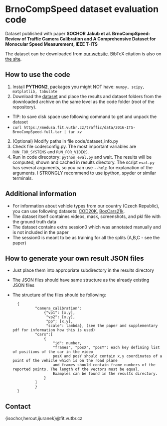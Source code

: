 # BrnoCompSpeed dataset evaluation code

Dataset published with paper **SOCHOR Jakub et al. BrnoCompSpeed: Review of Traffic Camera Calibration and A Comprehensive Dataset for Monocular Speed Measurement, IEEE T-ITS**

The dataset can be downloaded from [our website](https://medusa.fit.vutbr.cz/traffic/research-topics/traffic-camera-calibration/brnocompspeed/). BibTeX citation is also on [the site](https://medusa.fit.vutbr.cz/traffic/research-topics/traffic-camera-calibration/brnocompspeed/).


## How to use the code

1. Install **PYTHON2**, packages you might NOT have: `numpy, scipy, matplotlib, tabulate`
1. Download the [dataset](https://medusa.fit.vutbr.cz/traffic/research-topics/traffic-camera-calibration/brnocompspeed/) and place the results and dataset folders from the downloaded archive on the same level as the code folder (root of the repository).
  * TIP: to save disk space use following command to get and unpack the dataset
  * `curl https://medusa.fit.vutbr.cz/traffic/data/2016-ITS-BrnoCompSpeed-full.tar | tar xv`
2. (Optional) Modify paths in file code/dataset_info.py
3. Check file code/config.py. The most important variables are `RUN_FOR_SYSTEMS` and `RUN_FOR_VIDEOS`.
4. Run in code direcotory: `python eval.py` and wait. The results will be computed, shown and cached in results directory. The script `eval.py` has several arguments, so you can use `--help` for explanation of the arguments. I STRONGLY recommend to use ipython, spyder or similar terminals. 


## Additional information

* For information about vehicle types from our country (Czech Republic), you can use following datasets:  [COD20K](http://www.fit.vutbr.cz/research/groups/graph/PoseEstimation/), [BoxCars21k](https://medusa.fit.vutbr.cz/traffic/).
* The dataset itself containes videos, mask, screenshots, and pkl file with the ground truth data
* The dataset contains extra session0 which was annotated manually and is not included in the paper
* The session0 is meant to be as training for all the splits (A,B,C - see the paper)


## How to generate your own result JSON files
* Just place them into appropriate subdirectory in the results directory 
* The JSON files should have same structure as the already existing JSON files
* The structure of the files should be following:

		{
		        "camera_calibration": 
					{"vp1": [x,y], 
					 "vp2": [x,y], 
                     "pp": [x,y], 
                     "scale": lambda}, (see the paper and supplementary pdf for information how this is used)
		        "cars":[
		        	{
		        		"id": number,
		        		"frames", "posX", "posY": each key defining list of positions of the car in the video
		        		posX and posY should contain x,y coordinates of a point of the vehicle which is on the road plane
		        		and frames should contain frame numbers of the reported points. The length of the vectors must be equal.
		        		Examples can be found in the results directory. 
		        	}
		        ]
		        }
		}

## Contact 
{isochor,herout,ijuranek}@fit.vutbr.cz
